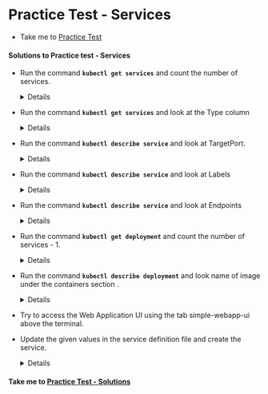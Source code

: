 # Practice Test - Services
  - Take me to [Practice Test](https://kodekloud.com/courses/539883/lectures/9816583)

#### Solutions to Practice test - Services

- Run the command **`kubectl get services`** and count the number of services.
  
  <details>

  ```
  $ kubectl get services
  ```
  </details>

- Run the command **`kubectl get services`** and look at the Type column

  <details>

  ```
  $ kubectl get services
  ```
  </details>

- Run the command **`kubectl describe service`** and look at TargetPort.

  <details>

  ```
  $ kubectl describe service|grep TargetPort
  ```
  </details>

- Run the command **`kubectl describe service`** and look at Labels

  <details>

  ```
  $ kubectl describe service
  ```
  </details>

- Run the command **`kubectl describe service`** and look at Endpoints
  
  <details>

  ```
  $ kubectl describe service
  ```
  </details>

- Run the command **`kubectl get deployment`** and count the number of services - 1.

  <details>

  ```
  $ kubectl get deployment
  ```
  </details>

- Run the command **`kubectl describe deployment`** and look name of image under the containers section .

  <details>

  ```
  $ kubectl describe deployment
  ```
  </details>

- Try to access the Web Application UI using the tab simple-webapp-ui above the terminal.

- Update the given values in the service definition file and create the service.

  <details>


  
  ```
  root@controlplane:~# vim service-definition-1.yaml 
  ---
  apiVersion: v1
  kind: Service
  metadata:
    name: webapp-service
  spec:
    type: NodePort
    ports:
      - targetPort: 8080
        port: 8080
        nodePort: 30080
    selector:
      name: simple-webapp
  ```
  
  ```
  $ kubectl create -f service-definition-1.yaml
  ```
  
  ```
  root@controlplane:~# kubectl get services
  NAME             TYPE        CLUSTER-IP     EXTERNAL-IP   PORT(S)          AGE
  kubernetes       ClusterIP   10.96.0.1      <none>        443/TCP          21m
  webapp-service   NodePort    10.110.67.56   <none>        8080:30080/TCP   3s
  ```
  
  </details>


#### Take me to [Practice Test - Solutions](https://kodekloud.com/courses/539883/lectures/16603611)








 
